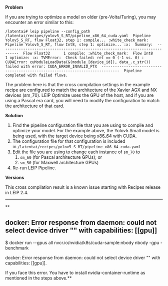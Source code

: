 **Problem**

If you are trying to optimize a model on older (pre-Volta/Turing), you may encounter an error similar to this:

 `/latentai# leip pipeline --config_path /latentai/recipes/yolov5_S_RT/pipeline_x86_64_cuda.yaml  Pipeline Yolov5_S_RT, flow Float32, step 1: compile... :white_check_mark:  Pipeline Yolov5_S_RT, flow Int8, step 1: optimize... :x:  Summary:  ------------------------------------------------------------------------------  Flow Float32      1 compile: :white_check_mark:  Flow Int8      1 optimize: :x: TVMError:  Check failed: ret == 0 (-1 vs. 0) : CUDAError: cuModuleLoadData(&(module_[device_id]), data_.c_str()) failed with error: CUDA_ERROR_INVALID_PTX  ------------------------------------------------------------------------------  Pipeline completed with failed flows.`

The problem here is that the cross compilation settings in the example recipe are configured to match the architecture of the Xavier AGX and NX devices (sm_70). LEIP Optimize uses the GPU of the host, and if you are using a Pascal era card, you will need to modify the configuration to match the architecture of that card.

**Solution**

1. Find the pipeline configuration file that you are using to compile and optimize your model. For the example above, the Yolov5 Small model is being used, with the target device being x86_64 with CUDA.
2. The configuration file for that configuration is included in `/latentai/recipes/yolov5_S_RT/pipeline_x86_64_cuda.yaml`
3. Edit the file you are using to change each instance of `sm_70` to
    1. `sm_60` (for Pascal architecture GPUs); or
    2. `sm_50` (for Maxwell architecture GPUs)
4. Re-run LEIP Pipeline.

**Versions**

This cross compilation result is a known issue starting with Recipes release in LEIP 2.4.

---------------
**

## docker: Error response from daemon: could not select device driver "" with capabilities: [[gpu]]

$ docker run --gpus all nvcr.io/nvidia/k8s/cuda-sample:nbody nbody -gpu -benchmark

docker: Error response from daemon: could not select device driver "" with capabilities: [[gpu]].

If you face this error. You have to install nvidia-container-runtime as mentioned in the steps above.**